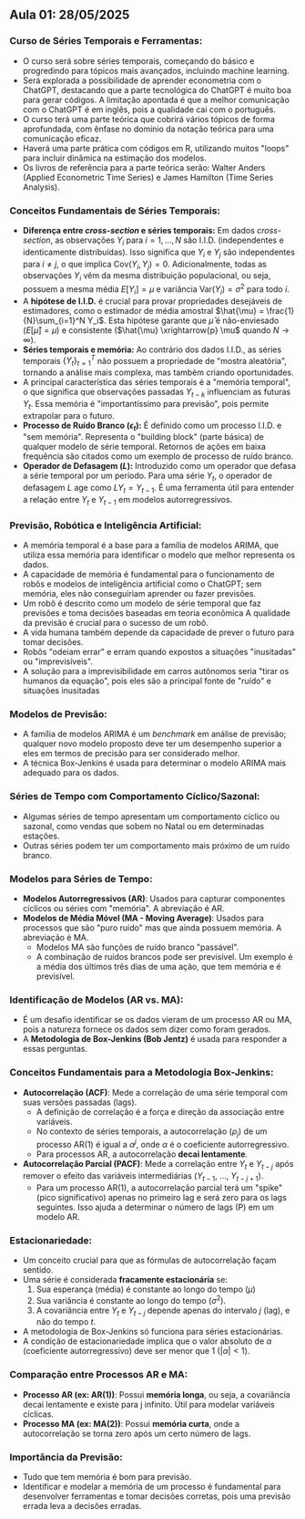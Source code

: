 ## Aula 01: 28/05/2025


### **Curso de Séries Temporais e Ferramentas:**
* O curso será sobre séries temporais, começando do básico e progredindo para tópicos mais avançados, incluindo machine learning.
* Será explorada a possibilidade de aprender econometria com o ChatGPT, destacando que a parte tecnológica do ChatGPT é muito boa para gerar códigos. A limitação apontada é que a melhor comunicação com o ChatGPT é em inglês, pois a qualidade cai com o português.
* O curso terá uma parte teórica que cobrirá vários tópicos de forma aprofundada, com ênfase no domínio da notação teórica para uma comunicação eficaz.
* Haverá uma parte prática com códigos em R, utilizando muitos "loops" para incluir dinâmica na estimação dos modelos.
* Os livros de referência para a parte teórica serão:
Walter Anders (Applied Econometric Time Series) e
James Hamilton (Time Series Analysis).

### **Conceitos Fundamentais de Séries Temporais:**

* **Diferença entre *cross-section* e séries temporais:**
    Em dados *cross-section*, as observações $Y_i$ para $i=1, \dots, N$ são I.I.D. (independentes e identicamente distribuídas). Isso significa que $Y_i$ e $Y_j$ são independentes para $i \neq j$, o que implica $\text{Cov}(Y_i, Y_j) = 0$. Adicionalmente, todas as observações $Y_i$ vêm da mesma distribuição populacional, ou seja, possuem a mesma média $E[Y_i] = \mu$ e variância $\text{Var}(Y_i) = \sigma^2$ para todo $i$.
* A **hipótese de I.I.D.** é crucial para provar propriedades desejáveis de estimadores, como o estimador de média amostral $\hat{\mu} = \frac{1}{N}\sum_{i=1}^N Y_i$. Esta hipótese garante que $\hat{\mu}$ é não-enviesado ($E[\hat{\mu}] = \mu$) e consistente ($\hat{\mu} \xrightarrow{p} \mu$ quando $N \to \infty$).
* **Séries temporais e memória:** Ao contrário dos dados I.I.D., as séries temporais $\{Y_t\}_{t=1}^T$ não possuem a propriedade de "mostra aleatória", tornando a análise mais complexa, mas também criando oportunidades.
* A principal característica das séries temporais é a "memória temporal", o que significa que observações passadas $Y_{t-k}$ influenciam as futuras $Y_t$. Essa memória é "importantíssimo para previsão", pois permite extrapolar para o futuro.
* **Processo de Ruído Branco ($\epsilon_t$):** É definido como um processo I.I.D. e "sem memória". Representa o "building block" (parte básica) de qualquer modelo de série temporal. Retornos de ações em baixa frequência são citados como um exemplo de processo de ruído branco.
* **Operador de Defasagem ($L$):** Introduzido como um operador que defasa a série temporal por um período. Para uma série $Y_t$, o operador de defasagem $L$ age como $L Y_t = Y_{t-1}$. É uma ferramenta útil para entender a relação entre $Y_t$ e $Y_{t-1}$ em modelos autorregressivos.

### **Previsão, Robótica e Inteligência Artificial:**
* A memória temporal é a base para a família de modelos ARIMA, que utiliza essa memória para identificar o modelo que melhor representa os dados.
* A capacidade de memória é fundamental para o funcionamento de robôs e modelos de inteligência artificial como o ChatGPT; sem memória, eles não conseguiriam aprender ou fazer previsões.
* Um robô é descrito como um modelo de série temporal que faz previsões e toma decisões baseadas em teoria econômica A qualidade da previsão é crucial para o sucesso de um robô.
* A vida humana também depende da capacidade de prever o futuro para tomar decisões.
* Robôs "odeiam errar" e erram quando expostos a situações "inusitadas" ou "imprevisíveis".
* A solução para a imprevisibilidade em carros autônomos seria "tirar os humanos da equação", pois eles são a principal fonte de "ruído" e situações inusitadas

### **Modelos de Previsão:**
* A família de modelos ARIMA é um *benchmark* em análise de previsão; qualquer novo modelo proposto deve ter um desempenho superior a eles em termos de precisão para ser considerado melhor.
* A técnica Box-Jenkins é usada para determinar o modelo ARIMA mais adequado para os dados.



### Séries de Tempo com Comportamento Cíclico/Sazonal:
* Algumas séries de tempo apresentam um comportamento cíclico ou sazonal, como vendas que sobem no Natal ou em determinadas estações.
* Outras séries podem ter um comportamento mais próximo de um ruído branco.

### **Modelos para Séries de Tempo**:
* **Modelos Autorregressivos (AR)**: Usados para capturar componentes cíclicos ou séries com "memória". A abreviação é AR.
* **Modelos de Média Móvel (MA - Moving Average)**: Usados para processos que são "puro ruído" mas que ainda possuem memória. A abreviação é MA.
    * Modelos MA são funções de ruído branco "passável".
    * A combinação de ruídos brancos pode ser previsível. Um exemplo é a média dos últimos três dias de uma ação, que tem memória e é previsível.

### **Identificação de Modelos (AR vs. MA)**:
* É um desafio identificar se os dados vieram de um processo AR ou MA, pois a natureza fornece os dados sem dizer como foram gerados.
* A **Metodologia de Box-Jenkins (Bob Jentz)** é usada para responder a essas perguntas.

### **Conceitos Fundamentais para a Metodologia Box-Jenkins**:
* **Autocorrelação (ACF)**: Mede a correlação de uma série temporal com suas versões passadas (lags).
    * A definição de correlação é a força e direção da associação entre variáveis.
    * No contexto de séries temporais, a autocorrelação ($\rho_j$) de um processo AR(1) é igual a $\alpha^j$, onde $\alpha$ é o coeficiente autorregressivo.
    * Para processos AR, a autocorrelação **decai lentamente**.
* **Autocorrelação Parcial (PACF)**: Mede a correlação entre $Y_t$ e $Y_{t-j}$ após remover o efeito das variáveis intermediárias ($Y_{t-1}$, ..., $Y_{t-j+1}$).
    * Para um processo AR(1), a autocorrelação parcial terá um "spike" (pico significativo) apenas no primeiro lag e será zero para os lags seguintes. Isso ajuda a determinar o número de lags (P) em um modelo AR.

### **Estacionariedade**:
* Um conceito crucial para que as fórmulas de autocorrelação façam sentido.
* Uma série é considerada **fracamente estacionária** se:
    1.  Sua esperança (média) é constante ao longo do tempo ($\mu$) 
    2.  Sua variância é constante ao longo do tempo ($\sigma^2$).
    3.  A covariância entre $Y_t$ e $Y_{t-j}$ depende apenas do intervalo $j$ (lag), e não do tempo $t$.
* A metodologia de Box-Jenkins só funciona para séries estacionárias.
* A condição de estacionariedade implica que o valor absoluto de $\alpha$ (coeficiente autorregressivo) deve ser menor que 1 ($|\alpha| < 1$).

### **Comparação entre Processos AR e MA**:
* **Processo AR (ex: AR(1))**: Possui **memória longa**, ou seja, a covariância decai lentamente e existe para j infinito. Útil para modelar variáveis cíclicas.
* **Processo MA (ex: MA(2))**: Possui **memória curta**, onde a autocorrelação se torna zero após um certo número de lags.

### **Importância da Previsão**:
* Tudo que tem memória é bom para previsão.
* Identificar e modelar a memória de um processo é fundamental para desenvolver ferramentas e tomar decisões corretas, pois uma previsão errada leva a decisões erradas.
